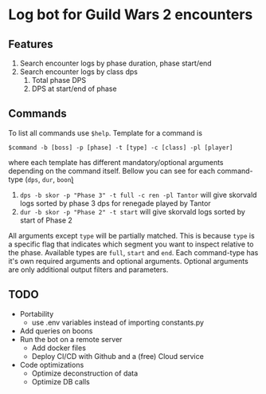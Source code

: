 # Log bot for Guild Wars 2 encounters
## Features
1. Search encounter logs by phase duration, phase start/end
2. Search encounter logs by class dps
    1. Total phase DPS
    2. DPS at start/end of phase

## Commands
To list all commands use `$help`. Template for a command is
```
$command -b [boss] -p [phase] -t [type] -c [class] -pl [player]
```
where each template has different mandatory/optional arguments depending on the command itself. Bellow you can see for each command-type (```dps```, ```dur```, ```boon̨̨```)
1. ```dps -b skor -p "Phase 3" -t full -c ren -pl Tantor``` will give skorvald logs sorted by phase 3 dps for renegade played by Tantor
2. ```dur -b skor -p "Phase 2" -t start``` will give skorvald logs sorted by start of Phase 2

All arguments except ```type``` will be partially matched. This is because ```type``` is a specific flag that indicates which segment you want to inspect relative to the phase.
Available types are ```full```, ```start``` and ```end```. Each command-type has it's own required arguments and optional arguments. Optional arguments are only additional output
filters and parameters. 

## TODO
- Portability
  - use .env variables instead of importing constants.py
- Add queries on boons
- Run the bot on a remote server
  - Add docker files
  - Deploy CI/CD with Github and a (free) Cloud service
- Code optimizations
  - Optimize deconstruction of data
  - Optimize DB calls